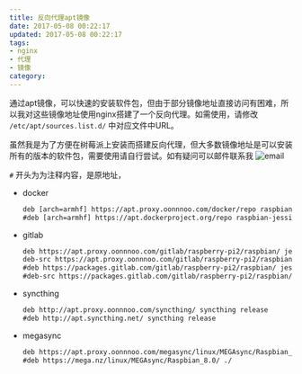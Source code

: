 ```yaml
---
title: 反向代理apt镜像
date: 2017-05-08 00:22:17
updated: 2017-05-08 00:22:17
tags: 
- nginx 
- 代理
- 镜像
category:
---
```


通过apt镜像，可以快速的安装软件包，但由于部分镜像地址直接访问有困难，所以我对这些镜像地址使用nginx搭建了一个反向代理。如需使用，请修改 `/etc/apt/sources.list.d/` 中对应文件中URL。
<!-- more -->
虽然我是为了方便在树莓派上安装而搭建反向代理，但大多数镜像地址是可以安装所有的版本的软件包，需要使用请自行尝试。如有疑问可以邮件联系我  ![email](https://static.lidong.me/img/email-x28.png)


 `#` 开头为为注释内容，是原地址，
- docker

    ```txt  docker.list
    deb [arch=armhf] https://apt.proxy.oonnnoo.com/docker/repo raspbian-jessie main
    #deb [arch=armhf] https://apt.dockerproject.org/repo raspbian-jessie main
    ```

- gitlab

    ```txt  gitlab_raspberry-pi2.list
    deb https://apt.proxy.oonnnoo.com/gitlab/raspberry-pi2/raspbian/ jessie main
    deb-src https://apt.proxy.oonnnoo.com/gitlab/raspberry-pi2/raspbian/ jessie main
    #deb https://packages.gitlab.com/gitlab/raspberry-pi2/raspbian/ jessie main
    #deb-src https://packages.gitlab.com/gitlab/raspberry-pi2/raspbian/ jessie main
    ```

- syncthing

    ```txt syncthing-release.list
    deb http://apt.proxy.oonnnoo.com/syncthing/ syncthing release
    #deb http://apt.syncthing.net/ syncthing release
    ```

- megasync
    
    ```txt megasync.list
    deb https://apt.proxy.oonnnoo.com/megasync/linux/MEGAsync/Raspbian_8.0/ ./
    #deb https://mega.nz/linux/MEGAsync/Raspbian_8.0/ ./
    ```

